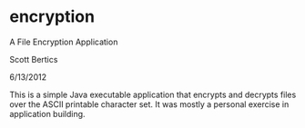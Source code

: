 encryption
==========

A File Encryption Application

Scott Bertics

6/13/2012

This is a simple Java executable application that encrypts and decrypts files
over the ASCII printable character set.  It was mostly a personal exercise in
application building.

